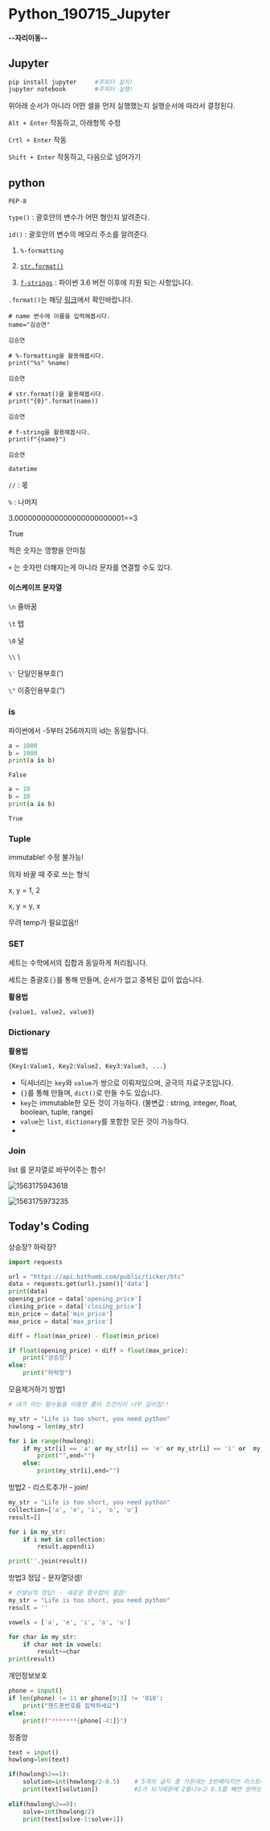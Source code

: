 # Python_190715_Jupyter

#### --자리이동--

## Jupyter

```bash
pip install jupyter		#주피터 설치!
jupyter notebook		#주피터 실행!
```

위아래 순서가 아니라 어떤 셀을 먼저 실행했는지 실행순서에 따라서 결정된다.

`Alt + Enter` 작동하고, 아래항목 수정

`Crtl + Enter` 작동

`Shift + Enter`  작동하고, 다음으로 넘어가기

## python

`PEP-8`

`type()` : 괄호안의 변수가 어떤 형인지 알려준다.

`id()` : 괄호안의 변수의 메모리 주소를 알려준다.

1) `%-formatting`

2) [`str.format()`](https://pyformat.info/)

3) [`f-strings`](https://www.python.org/dev/peps/pep-0498/) : 파이썬 3.6 버전 이후에 지원 되는 사항입니다.

`.format()`는 해당 [링크](https://pyformat.info/)에서 확인바랍니다.

```
# name 변수에 이름을 입력해봅시다.
name="김승연"
```

```
김승연
```

```
# %-formatting을 활용해봅시다.
print("%s" %name)
```

```
김승연
```

```
# str.format()을 활용해봅시다.
print("{0}".format(name))
```

```
김승연
```

```
# f-string을 활용해봅시다.
print(f"{name}")
```

```
김승연
```

`datetime`

`//` : 몫

`%` : 나머지

3.0000000000000000000000001==3

True

적은 숫자는 영향을 안미침

`+` 는 숫자만 더해지는게 아니라 문자를 연결할 수도 있다.



#### 이스케이프 문자열

`\n` 줄바꿈

`\t` 탭

`\0` 널

`\\`	\

`\'` 단일인용부호(')

`\"` 이중인용부호(")



### is

파이썬에서 -5부터 256까지의 id는 동일합니다.



```python
a = 1000
b = 1000
print(a is b)
```

`False`



```python
a = 10
b = 10
print(a is b)
```

`True`



### Tuple

immutable! 수정 불가능!

의자 바꿀 때 주로 쓰는 형식

x, y = 1, 2

x, y = y, x

무려 temp가 필요없음!!

### SET

세트는 수학에서의 집합과 동일하게 처리됩니다.

세트는 중괄호`{}`를 통해 만들며, 순서가 없고 중복된 값이 없습니다.

**활용법**

```python
{value1, value2, value3}
```



### Dictionary

**활용법**

```python
{Key1:Value1, Key2:Value2, Key3:Value3, ...}
```

- 딕셔너리는 `key`와 `value`가 쌍으로 이뤄져있으며, 궁극의 자료구조입니다.
- `{}`를 통해 만들며, `dict()`로 만들 수도 있습니다.
- `key`는 immutable한 모든 것이 가능하다. (불변값 : string, integer, float, boolean, tuple, range)
- `value`는 `list`, `dictionary`를 포함한 모든 것이 가능하다.
- 

### Join

list 를 문자열로 바꾸어주는 함수!

![1563175943618](C:\Users\student\AppData\Roaming\Typora\typora-user-images\1563175943618.png)

![1563175973235](C:\Users\student\AppData\Roaming\Typora\typora-user-images\1563175973235.png)



## Today's Coding

상승장? 하락장?

```python
import requests

url = "https://api.bithumb.com/public/ticker/btc"
data = requests.get(url).json()['data']
print(data)
opening_price = data['opening_price']
closing_price = data['closing_price']
min_price = data['min_price']
max_price = data['max_price']

diff = float(max_price) - float(min_price)

if float(opening_price) + diff > float(max_price):
    print("상승장")
else:
    print("하락장")

```



모음제거하기 방법1

```python
# 내가 아는 함수들을 이용한 풀이 조건식이 너무 길어짐!!

my_str = "Life is too short, you need python"
howlong = len(my_str)

for i in range(howlong):
    if my_str[i] == 'a' or my_str[i] == 'e' or my_str[i] == 'i' or  my_str[i] == 'o' or my_str[i] == 'u':
        print("",end="")
    else:
        print(my_str[i],end="")
```



방법2 - 리스트추가! - join!

```python
my_str = "Life is too short, you need python"
collection=['a', 'e', 'i', 'o', 'u']
result=[]

for i in my_str:
    if i not in collection:
        result.append(i)

print(''.join(result))
```



방법3 정답 - 문자열덧셈!

```python
# 선생님의 정답! - 새로운 함수없이 깔끔!
my_str = "Life is too short, you need python"
result = ''

vowels = ['a', 'e', 'i', 'o', 'u']

for char in my_str:
    if char not in vowels:
        result+=char
print(result)
```



개인정보보호

```python
phone = input()
if len(phone) != 11 or phone[0:3] != '010':
    print("핸드폰번호를 입력하세요")
else:
    print(f"*******{phone[-4:]}")
```



정중앙

```python
text = input()
howlong=len(text)

if(howlong%2==1):
    solution=int(howlong/2-0.5)    # 5개의 글자 중 가운데는 3번째이지만 리스트내부에서는
    print(text[solution])          #2가 되기때문에 2를나누고 0.5를 빼면 원하는 값이나옴
    
elif(howlong%2==0):
    solve=int(howlong/2)
    print(text[solve-1:solve+1])
```

